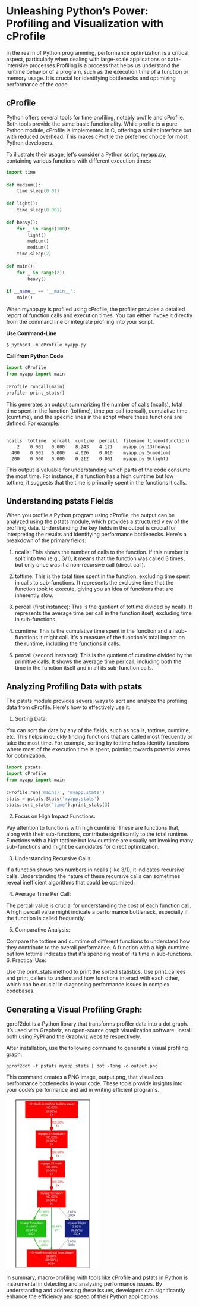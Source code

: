 # Unleashing Python’s Power: Profiling and Visualization with cProfile
In the realm of Python programming, performance optimization is a critical aspect, particularly when dealing with large-scale applications or data-intensive processes.Profiling is a process that helps us understand the runtime behavior of a program, such as the execution time of a function or memory usage.  It is crucial for identifying bottlenecks and optimizing  performance of the code.

## cProfile
Python offers several tools for time profiling, notably profile and cProfile. Both tools provide the same basic functionality. While profile is a pure Python module, cProfile is implemented in C, offering a similar interface but with reduced overhead. This makes cProfile the preferred choice for most Python developers. 

To illustrate their usage, let's consider a Python script, myapp.py, containing various functions with different execution times:

```python
import time

def medium():
    time.sleep(0.01)

def light():
    time.sleep(0.001)

def heavy():
    for _ in range(100):
        light()
        medium()
        medium()
    time.sleep(2)

def main():
    for _ in range(2):
        heavy()

if __name__ == '__main__':
    main()
```
When myapp.py is profiled using cProfile, the profiler provides a detailed report of function calls and execution times. You can either invoke it directly from the command line or integrate profiling into your script.

**Use Command-Line**
```shell
$ python3 -m cProfile myapp.py
```
**Call from Python Code**
```python 
import cProfile
from myapp import main

cProfile.runcall(main)
profiler.print_stats()
```


This generates an output summarizing the number of calls (ncalls), total time spent in the function (tottime), time per call (percall), cumulative time (cumtime), and the specific lines in the script where these functions are defined. For example:

```shell

ncalls  tottime  percall  cumtime  percall  filename:lineno(function)
    2    0.001   0.000    8.243    4.121    myapp.py:13(heavy)
  400    0.001   0.000    4.026    0.010    myapp.py:5(medium)
  200    0.000   0.000    0.212    0.001    myapp.py:9(light)
```
This output is valuable for understanding which parts of the code consume the most time. For instance, if a function has a high cumtime but low tottime, it suggests that the time is primarily spent in the functions it calls.



## Understanding pstats Fields
When you profile a Python program using cProfile, the output can be analyzed using the pstats module, which provides a structured view of the profiling data. Understanding the key fields in the output is crucial for interpreting the results and identifying performance bottlenecks. Here's a breakdown of the primary fields:

1. ncalls: This shows the number of calls to the function. If this number is split into two (e.g., 3/1), it means that the function was called 3 times, but only once was it a non-recursive call (direct call).

2. tottime: This is the total time spent in the function, excluding time spent in calls to sub-functions. It represents the exclusive time that the function took to execute, giving you an idea of functions that are inherently slow.

3. percall (first instance): This is the quotient of tottime divided by ncalls. It represents the average time per call in the function itself, excluding time in sub-functions.

4. cumtime: This is the cumulative time spent in the function and all sub-functions it might call. It's a measure of the function's total impact on the runtime, including the functions it calls.

5. percall (second instance): This is the quotient of cumtime divided by the primitive calls. It shows the average time per call, including both the time in the function itself and in all its sub-function calls.

## Analyzing Profiling Data with pstats
The pstats module provides several ways to sort and analyze the profiling data from cProfile. Here's how to effectively use it:

1. Sorting Data:

You can sort the data by any of the fields, such as ncalls, tottime, cumtime, etc. This helps in quickly finding functions that are called most frequently or take the most time.
For example, sorting by tottime helps identify functions where most of the execution time is spent, pointing towards potential areas for optimization.

```python
import pstats
import cProfile
from myapp import main

cProfile.run('main()', 'myapp.stats')
stats = pstats.Stats('myapp.stats')
stats.sort_stats('time').print_stats(3)
```
2. Focus on High Impact Functions:

Pay attention to functions with high cumtime. These are functions that, along with their sub-functions, contribute significantly to the total runtime.
Functions with a high tottime but low cumtime are usually not invoking many sub-functions and might be candidates for direct optimization.  

3. Understanding Recursive Calls:

If a function shows two numbers in ncalls (like 3/1), it indicates recursive calls. Understanding the nature of these recursive calls can sometimes reveal inefficient algorithms that could be optimized. 

4. Average Time Per Call:

The percall value is crucial for understanding the cost of each function call. A high percall value might indicate a performance bottleneck, especially if the function is called frequently. 

5. Comparative Analysis:

Compare the tottime and cumtime of different functions to understand how they contribute to the overall performance. A function with a high cumtime but low tottime indicates that it's spending most of its time in sub-functions.
6. Practical Use:

Use the print_stats method to print the sorted statistics.
Use print_callees and print_callers to understand how functions interact with each other, which can be crucial in diagnosing performance issues in complex codebases.





## Generating a Visual Profiling Graph:
gprof2dot is a Python library that transforms profiler data into a dot graph. It’s used with Graphviz, an open-source graph visualization software. Install both using PyPI and the Graphviz website respectively.

After installation, use the following command to generate a visual profiling graph:

```shell
gprof2dot -f pstats myapp.stats | dot -Tpng -o output.png
```

This command creates a PNG image, output.png, that visualizes performance bottlenecks in your code. These tools provide insights into your code’s performance and aid in writing efficient programs. 





![profiling overview diagram generated with gprof2dot](../images/pstat.jpg)

In summary, macro-profiling with tools like cProfile and pstats in Python is instrumental in detecting and analyzing performance issues. By understanding and addressing these issues, developers can significantly enhance the efficiency and speed of their Python applications.